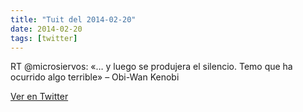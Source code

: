 ```yaml
---
title: "Tuit del 2014-02-20"
date: 2014-02-20
tags: [twitter]
---
```


RT @microsiervos: «… y luego se produjera el silencio. Temo que ha ocurrido algo terrible» – Obi-Wan Kenobi



[Ver en Twitter](https://twitter.com/i/web/status/436380557799616512)
